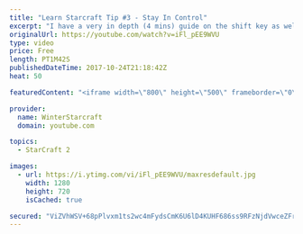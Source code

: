 ```yaml
---
title: "Learn Starcraft Tip #3 - Stay In Control"
excerpt: "I have a very in depth (4 mins) guide on the shift key as well here https://www.youtube.com/watch?v=7x9pHr544oY"
originalUrl: https://youtube.com/watch?v=iFl_pEE9WVU
type: video
price: Free
length: PT1M42S
publishedDateTime: 2017-10-24T21:18:42Z
heat: 50

featuredContent: "<iframe width=\"800\" height=\"500\" frameborder=\"0\" src=\"https://www.youtube.com/embed/iFl_pEE9WVU\" allow=\"accelerometer; autoplay; encrypted-media; gyroscope; picture-in-picture\" allowfullscreen></iframe>"

provider:
  name: WinterStarcraft
  domain: youtube.com

topics:
  - StarCraft 2

images:
  - url: https://i.ytimg.com/vi/iFl_pEE9WVU/maxresdefault.jpg
    width: 1280
    height: 720
    isCached: true

secured: "ViZVhWSV+68pPlvxm1ts2wc4mFydsCmK6U6lD4KUHF686ss9RFzNjdVwceZFrWp4XaXqfRCn7YnxHQsFyAu3ugZbX/vaB7CotJA1uIYknTg/ho0Yea3M2AK1NgjCfctnEcJ1C9taw2yGwjX79KbQ7xiv+CeNa6OLUUw6BrlQRl6h7GO3HigqYa5LFx41bKmikD7xe8epKyE0+49CGIU+C2mG0uiAT8h0XxmqFfMB1hHJYXyLFHoWFGLLoklh/THN5geGJLSi+RMpyjporkKcsO/DmcAFOP+2PnpedkqnOExn7P5735wrZMyH1Npi6YB8B23J5XlKG4SXbDJGSKL8gPdN1fnX4IbxOZ7JUnSjAQkK0rMNlgPIcZFIsYIksK4db1bO+uOXsYiGeerSDrDyo3MyJSFZn1mHEwnMFIcVRgM=;VaN3tej768U/CtColmTvLA=="
---
```



